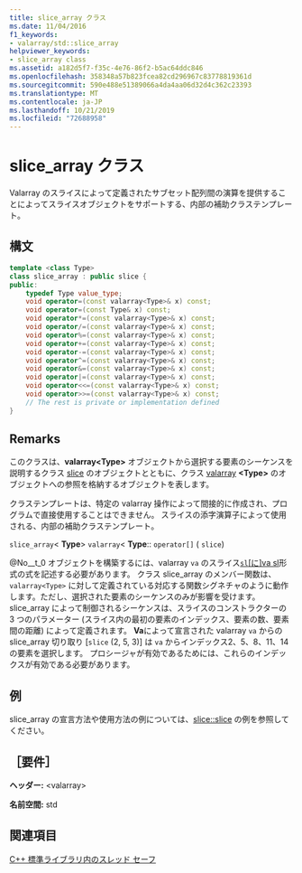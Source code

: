 ```yaml
---
title: slice_array クラス
ms.date: 11/04/2016
f1_keywords:
- valarray/std::slice_array
helpviewer_keywords:
- slice_array class
ms.assetid: a182d5f7-f35c-4e76-86f2-b5ac64ddc846
ms.openlocfilehash: 358348a57b823fcea82cd296967c83778819361d
ms.sourcegitcommit: 590e488e51389066a4da4aa06d32d4c362c23393
ms.translationtype: MT
ms.contentlocale: ja-JP
ms.lasthandoff: 10/21/2019
ms.locfileid: "72688958"
---
```

# <a name="slice_array-class"></a>slice_array クラス

Valarray のスライスによって定義されたサブセット配列間の演算を提供することによってスライスオブジェクトをサポートする、内部の補助クラステンプレート。

## <a name="syntax"></a>構文

```cpp
template <class Type>
class slice_array : public slice {
public:
    typedef Type value_type;
    void operator=(const valarray<Type>& x) const;
    void operator=(const Type& x) const;
    void operator*=(const valarray<Type>& x) const;
    void operator/=(const valarray<Type>& x) const;
    void operator%=(const valarray<Type>& x) const;
    void operator+=(const valarray<Type>& x) const;
    void operator-=(const valarray<Type>& x) const;
    void operator^=(const valarray<Type>& x) const;
    void operator&=(const valarray<Type>& x) const;
    void operator|=(const valarray<Type>& x) const;
    void operator<<=(const valarray<Type>& x) const;
    void operator>>=(const valarray<Type>& x) const;
    // The rest is private or implementation defined
}
```

## <a name="remarks"></a>Remarks

このクラスは、**valarray\<Type>** オブジェクトから選択する要素のシーケンスを説明するクラス [slice](../standard-library/slice-class.md) のオブジェクトとともに、クラス [valarray](../standard-library/valarray-class.md) **\<Type>** のオブジェクトへの参照を格納するオブジェクトを表します。

クラステンプレートは、特定の valarray 操作によって間接的に作成され、プログラムで直接使用することはできません。 スライスの添字演算子によって使用される、内部の補助クラステンプレート。

`slice_array`\< **Type**> `valarray`< **Type**:: `operator[]` ( `slice`)

@No__t_0 オブジェクトを構築するには、valarray `va` のスライス[`sl`&#91;に&#93;va sl](../standard-library/valarray-class.md#op_at)形式の式を記述する必要があります。 クラス slice_array のメンバー関数は、`valarray<Type>` に対して定義されている対応する関数シグネチャのように動作します。ただし、選択された要素のシーケンスのみが影響を受けます。 slice_array によって制御されるシーケンスは、スライスのコンストラクターの 3 つのパラメーター (スライス内の最初の要素のインデックス、要素の数、要素間の距離) によって定義されます。 **Va**によって宣言された valarray `va` からの slice_array 切り取り [`slice` (2, 5, 3)] は `va` からインデックス2、5、8、11、14の要素を選択します。 プロシージャが有効であるためには、これらのインデックスが有効である必要があります。

## <a name="example"></a>例

slice_array の宣言方法や使用方法の例については、[slice::slice](../standard-library/slice-class.md#slice) の例を参照してください。

## <a name="requirements"></a>［要件］

**ヘッダー:** \<valarray>

**名前空間:** std

## <a name="see-also"></a>関連項目

[C++ 標準ライブラリ内のスレッド セーフ](../standard-library/thread-safety-in-the-cpp-standard-library.md)
